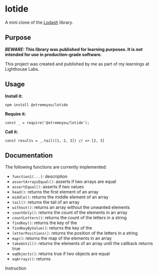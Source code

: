 # lotide
A mini clone of the [Lodash](https://lodash.com) library.

## Purpose

**_BEWARE:_ This library was published for learning purposes. It is _not_ intended for use in production-grade software.**

This project was created and published by me as part of my learnings at Lighthouse Labs.

## Usage

**Install it:**

`npm install @xtremeyou/lotide`

**Require it:**

`const _ = require('@xtremeyou/lotide');`

**Call it:**

`const results = _.tail([1, 2, 3]) // => [2, 3]`

## Documentation

The following functions are currently implemented:

- `function1(...)`: description
- `assertArraysEqual()`: asserts if two arrays are equal
- `assertEqual()`: asserts if two values
- `head()`: returns the first element of an array
- `middle()`: returns the middle element of an array
- `tail()`: returns the tail of an array
- `without()`: returns an array without the unwanted elements
- `countOnly()`: returns the count of the elements in an array
- `countLetters()`: returns the count of the letters in a string
- `findKey()`: returns the key of the
- `findKeyByValue()`: returns the key of the
- `letterPositions()`: returns the position of the letters in a string
- `map()`: returns the map of the elements in an array
- `takeUntil()`: returns the elements of an array until the callback returns true
- `eqObjects()`: returns true if two objects are equal
- `eqArrays()`: returns

Instruction
